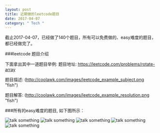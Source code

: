 ```yaml
---
layout: post
title: 近期做的leetcode题目
date: 2017-04-07
category: " Tech "
---
```


截止2017-04-07，已经做了140个题目，所有可以免费做的、easy难度的题目，都已经做完了。

###leetcode 题目介绍

下面拿出其中一道题目举例:
题目地址: https://leetcode.com/problems/rotate-array

题目描述: (http://coolawk.com/images/leetcode_example_subject.png "fish")


题目解答: (http://coolawk.com/images/leetcode_example_resolution.png "fish")

###所有的easy难度的题目, 如下图所示：

![talk something](http://coolawk.com/images/leetcode_easy_1.png "fish")
![talk something](http://coolawk.com/images/leetcode_easy_2.png "fish")
![talk something](http://coolawk.com/images/leetcode_easy_3.png "fish")
![talk something](http://coolawk.com/images/leetcode_easy_4.png "fish")
![talk something](http://coolawk.com/images/leetcode_easy_5.png "fish")


